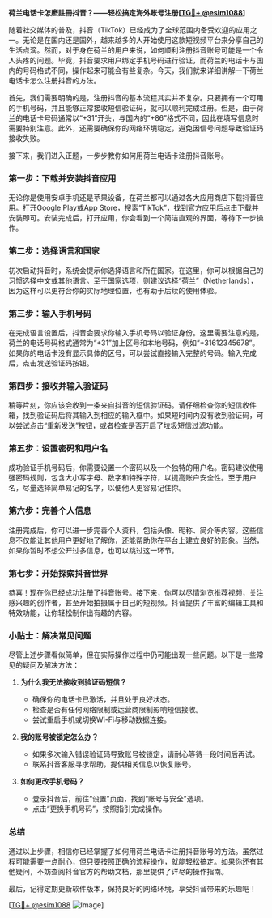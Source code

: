 **荷兰电话卡怎麽註冊抖音？——轻松搞定海外账号注册[[TG💪+ @esim1088](https://t.me/s/esim1088)]**

随着社交媒体的普及，抖音（TikTok）已经成为了全球范围内备受欢迎的应用之一。无论是在国内还是国外，越来越多的人开始使用这款短视频平台来分享自己的生活点滴。然而，对于身在荷兰的用户来说，如何顺利注册抖音账号可能是一个令人头疼的问题。毕竟，抖音要求用户绑定手机号码进行验证，而荷兰的电话卡与国内的号码格式不同，操作起来可能会有些复杂。今天，我们就来详细讲解一下荷兰电话卡怎么注册抖音的方法。

首先，我们需要明确的是，注册抖音的基本流程其实并不复杂。只要拥有一个可用的手机号码，并且能够正常接收短信验证码，就可以顺利完成注册。但是，由于荷兰的电话卡号码通常以“+31”开头，与国内的“+86”格式不同，因此在填写信息时需要特别注意。此外，还需要确保你的网络环境稳定，避免因信号问题导致验证码接收失败。

接下来，我们进入正题，一步步教你如何用荷兰电话卡注册抖音账号。

### **第一步：下载并安装抖音应用**
无论你是使用安卓手机还是苹果设备，在荷兰都可以通过各大应用商店下载抖音应用。打开Google Play或App Store，搜索“TikTok”，找到官方应用后点击下载并安装即可。安装完成后，打开应用，你会看到一个简洁直观的界面，等待下一步操作。

### **第二步：选择语言和国家**
初次启动抖音时，系统会提示你选择语言和所在国家。在这里，你可以根据自己的习惯选择中文或其他语言。至于国家选项，则建议选择“荷兰”（Netherlands），因为这样可以更符合你的实际地理位置，也有助于后续的使用体验。

### **第三步：输入手机号码**
在完成语言设置后，抖音会要求你输入手机号码以验证身份。这里需要注意的是，荷兰的电话号码格式通常为“+31”加上区号和本地号码，例如“+31612345678”。如果你的电话卡没有显示具体的区号，可以尝试直接输入完整的号码。输入完成后，点击发送验证码按钮。

### **第四步：接收并输入验证码**
稍等片刻，你应该会收到一条来自抖音的短信验证码。请仔细检查你的短信收件箱，找到验证码后将其输入到相应的输入框中。如果短时间内没有收到验证码，可以尝试点击“重新发送”按钮，或者检查是否开启了垃圾短信过滤功能。

### **第五步：设置密码和用户名**
成功验证手机号码后，你需要设置一个密码以及一个独特的用户名。密码建议使用强密码规则，包含大小写字母、数字和特殊字符，以提高账户安全性。至于用户名，尽量选择简单易记的名字，以便他人更容易记住你。

### **第六步：完善个人信息**
注册完成后，你可以进一步完善个人资料，包括头像、昵称、简介等内容。这些信息不仅能让其他用户更好地了解你，还能帮助你在平台上建立良好的形象。当然，如果你暂时不想公开过多信息，也可以跳过这一环节。

### **第七步：开始探索抖音世界**
恭喜！现在你已经成功注册了抖音账号。接下来，你可以尽情浏览推荐视频，关注感兴趣的创作者，甚至开始拍摄属于自己的短视频。抖音提供了丰富的编辑工具和特效功能，让你轻松制作出有趣的内容。

### **小贴士：解决常见问题**
尽管上述步骤看似简单，但在实际操作过程中仍可能出现一些问题。以下是一些常见的疑问及解决方法：

1. **为什么我无法接收到验证码短信？**
   - 确保你的电话卡已激活，并且处于良好状态。
   - 检查是否有任何网络限制或运营商限制影响短信接收。
   - 尝试重启手机或切换Wi-Fi与移动数据连接。

2. **我的账号被锁定怎么办？**
   - 如果多次输入错误验证码导致账号被锁定，请耐心等待一段时间后再试。
   - 联系抖音客服寻求帮助，提供相关信息以恢复账号。

3. **如何更改手机号码？**
   - 登录抖音后，前往“设置”页面，找到“账号与安全”选项。
   - 点击“更换手机号码”，按照指引完成操作。

### **总结**
通过以上步骤，相信你已经掌握了如何用荷兰电话卡注册抖音账号的方法。虽然过程可能需要一点耐心，但只要按照正确的流程操作，就能轻松搞定。如果你还有其他疑问，不妨查阅抖音官方的帮助文档，那里提供了详尽的操作指南。

最后，记得定期更新软件版本，保持良好的网络环境，享受抖音带来的乐趣吧！

[[TG💪+ @esim1088](https://t.me/s/esim1088) ![Image](https://i.postimg.cc/4NQfJmqS/Snipaste-2025-05-13-00-14-12.png)]